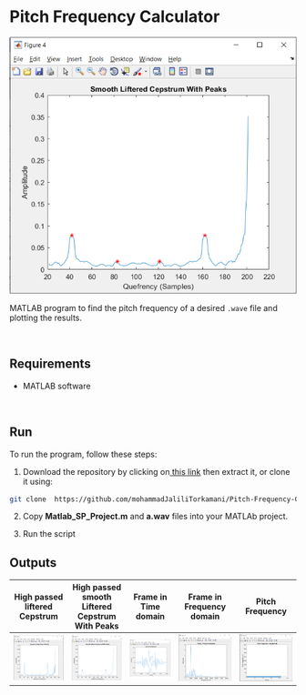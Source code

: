 # Pitch Frequency Calculator

![scr0](https://github.com/mohammadJaliliTorkamani/Pitch-Frequency-Calculator/blob/master/Screenshots/cepstrum%20flattened%20high%20passed%20liftered.PNG "scr0")

MATLAB program to find the pitch frequency of a desired `.wave` file and plotting the results.

<br/>

## Requirements
- MATLAB software

<br/>

## Run
To run the program, follow these steps:

1. Download the repository by clicking on[ this link](https://github.com/mohammadJaliliTorkamani/Pitch-Frequency-Calculator/archive/refs/heads/master.zip " this link") then extract it, or clone it using:
```bash
git clone  https://github.com/mohammadJaliliTorkamani/Pitch-Frequency-Calculator.git
```

2. Copy **Matlab_SP_Project.m**  and **a.wav**  files into your MATLAb project.

3. Run the script

## Outputs
| High passed liftered Cepstrum   |  High passed smooth Liftered Cepstrum With Peaks  |  Frame in Time domain | Frame in Frequency domain  | Pitch Frequency  |
| ------------ | ------------ | ------------ | ------------ | ------------ |
|  ![scr1](https://github.com/mohammadJaliliTorkamani/Pitch-Frequency-Calculator/blob/master/Screenshots/Cepstrum%20with%20high%20pass%20lifter.PNG "scr1") |  ![scr2](https://github.com/mohammadJaliliTorkamani/Pitch-Frequency-Calculator/blob/master/Screenshots/cepstrum%20flattened%20high%20passed%20liftered.PNG "scr2") | ![scr3](https://github.com/mohammadJaliliTorkamani/Pitch-Frequency-Calculator/blob/master/Screenshots/Frames%20in%20the%20time%20domain.PNG "scr3")  |  ![scr4](https://github.com/mohammadJaliliTorkamani/Pitch-Frequency-Calculator/blob/master/Screenshots/Frames%20in%20the%20frequency%20domain.PNG "scr4") | ![scr5](https://github.com/mohammadJaliliTorkamani/Pitch-Frequency-Calculator/blob/master/Screenshots/Pitch%20frequency.PNG "scr5")  |


